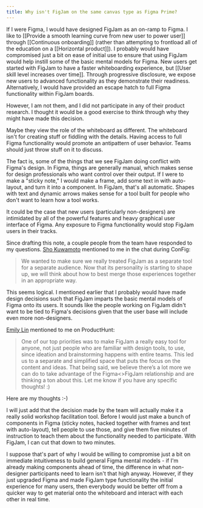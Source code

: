 ```yaml
---
title: Why isn't FigJam on the same canvas type as Figma Prime?
---
```

If I were Figma, I would have designed FigJam as an on-ramp to Figma. I like to [[Provide a smooth learning curve from new user to power user]] through [[Continuous onboarding]] (rather than attempting to frontload all of the education on a [[Horizontal product]]). I probably would have compromised just a bit on ease of initial use to ensure that using FigJam would help instill some of the basic mental models for Figma. New users get started with FigJam to have a faster whiteboarding experience, but [[User skill level increases over time]]. Through progressive disclosure, we expose new users to advanced functionality as they demonstrate their readiness. Alternatively, I would have provided an escape hatch to full Figma functionality within FigJam boards.

However, I am not them, and I did not participate in any of their product research. I thought it would be a good exercise to think through why they might have made this decision.

Maybe they view the role of the whiteboard as different. The whiteboard isn't for creating stuff or fiddling with the details. Having access to full Figma functionality would promote an antipattern of user behavior. Teams should just throw stuff on it to discuss.

The fact is, some of the things that we see FigJam doing conflict with Figma's design. In Figma, things are generally manual, which makes sense for design professionals who want control over their output. If I were to make a "sticky note," I would make a frame, add some text in with auto-layout, and turn it into a component. In FigJam, that's all automatic. Shapes with text and dynamic arrows makes sense for a tool built for people who don't want to learn how a tool works. 

It could be the case that new users (particularly non-designers) are intimidated by all of the powerful features and heavy graphical user interface of Figma. Any exposure to Figma functionality would stop FigJam users in their tracks.

Since drafting this note, a couple people from the team have responded to my questions. [Sho Kuwamoto](https://twitter.com/skuwamoto) mentioned to me in the chat during ConFig:

> We wanted to make sure we really treated FigJam as a separate tool for a separate audience. Now that its personality is starting to shape up, we will think about how to best merge those experiences together in an appropriate way.

This seems logical. I mentioned earlier that I probably would have made design decisions such that FigJam imparts the basic mental models of Figma onto its users. It sounds like the people working on FigJam didn't want to be tied to Figma's decisions given that the user base will include even more non-designers.

[Emily Lin](https://twitter.com/22Emilylin) mentioned to me on ProductHunt:

> One of our top priorities was to make FigJam a really easy tool for anyone, not just people who are familiar with design tools, to use, since ideation and brainstorming happens with entire teams. This led us to a separate and simplified space that puts the focus on the content and ideas. That being said, we believe there’s a lot more we can do to take advantage of the Figma<>FigJam relationship and are thinking a ton about this. Let me know if you have any specific thoughts! :)

Here are my thoughts :-)

I will just add that the decision made by the team will actually make it a really solid workshop facilitation tool. Before I would just make a bunch of components in Figma (sticky notes, hacked together with frames and text with auto-layout), tell people to use those, and give them five minutes of instruction to teach them about the functionality needed to participate. With FigJam, I can cut that down to two minutes.

I suppose that's part of why I would be willing to compromise just a bit on immediate intuitiveness to build general Figma mental models - if I'm already making components ahead of time, the difference in what non-designer participants need to learn isn't that high anyway. However, if they just upgraded Figma and made FigJam type functionality the initial experience for many users, then everybody would be better off from a quicker way to get material onto the whiteboard and interact with each other in real time.